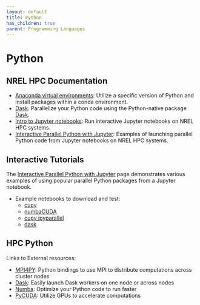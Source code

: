 ```yaml
---
layout: default
title: Python
has_children: true
parent: Programming Languages
---
```


# Python

## NREL HPC Documentation
* [Anaconda virtual environments](../../../Environment/Customization/conda.md): Utilize a specific version of Python and install packages within a conda environment.
* [Dask](dask.md): Parallelize your Python code using the Python-native package [Dask](https://www.dask.org).
* [Intro to Jupyter notebooks](../../Jupyter/index.md): Run interactive Jupyter notebooks on NREL HPC systems.
* [Interactive Parallel Python with Jupyter](./KestrelParallelPythonJupyter/pyEnvsAndLaunchingJobs.md): Examples of launching parallel Python code from Jupyter notebooks on NREL HPC systems.

## Interactive Tutorials

The [Interactive Parallel Python with Jupyter](./KestrelParallelPythonJupyter/pyEnvsAndLaunchingJobs.md) page demonstrates various examples of using popular parallel Python packages from a Jupyter notebook.

* Example notebooks to download and test:
    * [cupy](./KestrelParallelPythonJupyter/exampleNotebooks/cupyOnly.ipynb)
    * [numbaCUDA](./KestrelParallelPythonJupyter/exampleNotebooks/numbaCUDA.ipynb)
    * [cupy ipyparallel](./KestrelParallelPythonJupyter/exampleNotebooks/cupyAndIpyparallel.ipynb)
    * [dask](./KestrelParallelPythonJupyter/exampleNotebooks/dask.ipynb)

## HPC Python
Links to External resources:

* [MPI4PY](https://mpi4py.readthedocs.io/en/stable/): Python bindings to use MPI to distribute computations across cluster nodes
* [Dask](https://docs.dask.org/en/latest/): Easily launch Dask workers on one node or across nodes
* [Numba](https://numba.pydata.org/numba-doc/latest/index.html): Optimize your Python code to run faster
* [PyCUDA](https://documen.tician.de/pycuda/): Utilize GPUs to accelerate computations
